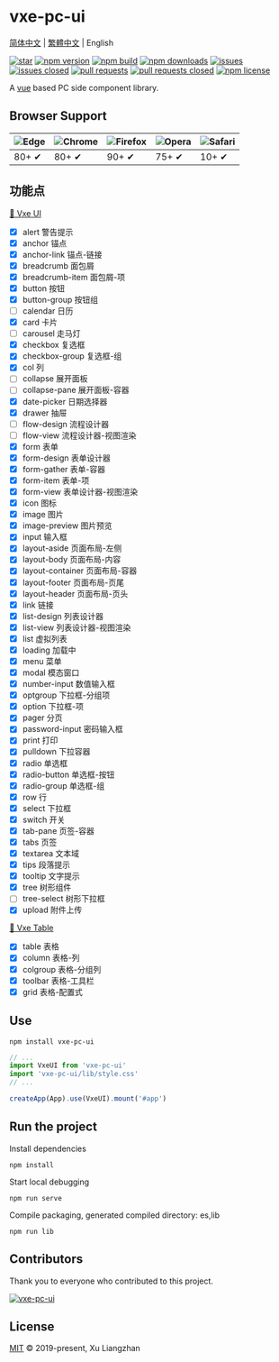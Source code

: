 # vxe-pc-ui

[简体中文](README.md) | [繁體中文](README.zh-TW.md) | English  

[![star](https://gitee.com/xuliangzhan_admin/vxe-pc-ui/badge/star.svg?theme=gvp)](https://gitee.com/xuliangzhan_admin/vxe-pc-ui/stargazers)
[![npm version](https://img.shields.io/npm/v/vxe-pc-ui.svg?style=flat-square)](https://www.npmjs.com/package/vxe-pc-ui)
[![npm build](https://travis-ci.com/x-extends/vxe-pc-ui.svg?branch=master)](https://travis-ci.com/x-extends/vxe-pc-ui)
[![npm downloads](https://img.shields.io/npm/dt/vxe-pc-ui.svg?style=flat-square)](https://npm-stat.com/charts.html?package=vxe-pc-ui)
[![issues](https://img.shields.io/github/issues/x-extends/vxe-pc-ui.svg)](https://github.com/x-extends/vxe-pc-ui/issues)
[![issues closed](https://img.shields.io/github/issues-closed/x-extends/vxe-pc-ui.svg)](https://github.com/x-extends/vxe-pc-ui/issues?q=is%3Aissue+is%3Aclosed)
[![pull requests](https://img.shields.io/github/issues-pr/x-extends/vxe-pc-ui.svg)](https://github.com/x-extends/vxe-pc-ui/pulls)
[![pull requests closed](https://img.shields.io/github/issues-pr-closed/x-extends/vxe-pc-ui.svg)](https://github.com/x-extends/vxe-pc-ui/pulls?q=is%3Apr+is%3Aclosed)
[![npm license](https://img.shields.io/github/license/mashape/apistatus.svg)](LICENSE)

A [vue](https://www.npmjs.com/package/vue) based PC side component library.  

## Browser Support

![Edge](https://raw.github.com/alrra/browser-logos/master/src/edge/edge_48x48.png) | ![Chrome](https://raw.github.com/alrra/browser-logos/master/src/chrome/chrome_48x48.png) | ![Firefox](https://raw.github.com/alrra/browser-logos/master/src/firefox/firefox_48x48.png) | ![Opera](https://raw.github.com/alrra/browser-logos/master/src/opera/opera_48x48.png) | ![Safari](https://raw.github.com/alrra/browser-logos/master/src/safari/safari_48x48.png)
--- | --- | --- | --- | --- |
80+ ✔ | 80+ ✔ | 90+ ✔ | 75+ ✔ | 10+ ✔ |

## 功能点

[👀 Vxe UI](https://vxeui.com)  

* [x] alert 警告提示
* [x] anchor 锚点
* [x] anchor-link 锚点-链接
* [x] breadcrumb 面包屑
* [x] breadcrumb-item 面包屑-项
* [x] button 按钮
* [x] button-group 按钮组
* [ ] calendar 日历
* [x] card 卡片
* [ ] carousel 走马灯
* [x] checkbox 复选框
* [x] checkbox-group 复选框-组
* [x] col 列
* [ ] collapse 展开面板
* [ ] collapse-pane 展开面板-容器
* [x] date-picker 日期选择器
* [x] drawer 抽屉
* [ ] flow-design 流程设计器
* [ ] flow-view 流程设计器-视图渲染
* [x] form 表单
* [x] form-design 表单设计器
* [x] form-gather 表单-容器
* [x] form-item 表单-项
* [x] form-view 表单设计器-视图渲染
* [x] icon 图标
* [x] image 图片
* [x] image-preview 图片预览
* [x] input 输入框
* [x] layout-aside 页面布局-左侧
* [x] layout-body 页面布局-内容
* [x] layout-container 页面布局-容器
* [x] layout-footer 页面布局-页尾
* [x] layout-header 页面布局-页头
* [x] link 链接
* [x] list-design 列表设计器
* [x] list-view 列表设计器-视图渲染
* [x] list 虚拟列表
* [x] loading 加载中
* [x] menu 菜单
* [x] modal 模态窗口
* [x] number-input 数值输入框
* [x] optgroup 下拉框-分组项
* [x] option 下拉框-项
* [x] pager 分页
* [x] password-input 密码输入框
* [x] print 打印
* [x] pulldown 下拉容器
* [x] radio 单选框
* [x] radio-button 单选框-按钮
* [x] radio-group 单选框-组
* [x] row 行
* [x] select 下拉框
* [x] switch 开关
* [x] tab-pane 页签-容器
* [x] tabs 页签
* [x] textarea 文本域
* [x] tips 段落提示
* [x] tooltip 文字提示
* [x] tree 树形组件
* [ ] tree-select 树形下拉框
* [x] upload 附件上传

[👀 Vxe Table](https://vxetable.cn)  

* [x] table 表格
* [x] column 表格-列
* [x] colgroup 表格-分组列
* [x] toolbar 表格-工具栏
* [x] grid 表格-配置式

## Use

```shell
npm install vxe-pc-ui
```

```javascript
// ...
import VxeUI from 'vxe-pc-ui'
import 'vxe-pc-ui/lib/style.css'
// ...

createApp(App).use(VxeUI).mount('#app')
```

## Run the project

Install dependencies

```shell
npm install
```

Start local debugging

```shell
npm run serve
```

Compile packaging, generated compiled directory: es,lib

```shell
npm run lib
```

## Contributors

Thank you to everyone who contributed to this project.

[![vxe-pc-ui](https://contrib.rocks/image?repo=x-extends/vxe-pc-ui)](https://github.com/x-extends/vxe-pc-ui/graphs/contributors)

## License

[MIT](LICENSE) © 2019-present, Xu Liangzhan
